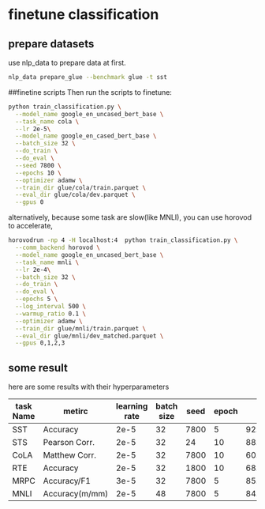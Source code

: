 # finetune classification
## prepare datasets
use nlp_data to prepare data at first.
```bash
nlp_data prepare_glue --benchmark glue -t sst
```
##finetine scripts
Then run the scripts to finetune:
```bash
python train_classification.py \
  --model_name google_en_uncased_bert_base \
  --task_name cola \
  --lr 2e-5\
  --model_name google_en_cased_bert_base \
  --batch_size 32 \
  --do_train \
  --do_eval \
  --seed 7800 \
  --epochs 10 \
  --optimizer adamw \
  --train_dir glue/cola/train.parquet \
  --eval_dir glue/cola/dev.parquet \
  --gpus 0
```
alternatively, because some task are slow(like MNLI), you can use horovod to accelerate,
```bash
horovodrun -np 4 -H localhost:4  python train_classification.py \
  --comm_backend horovod \
  --model_name google_en_uncased_bert_base \
  --task_name mnli \
  --lr 2e-4\
  --batch_size 32 \
  --do_train \
  --do_eval \
  --epochs 5 \
  --log_interval 500 \
  --warmup_ratio 0.1 \
  --optimizer adamw \
  --train_dir glue/mnli/train.parquet \
  --eval_dir glue/mnli/dev_matched.parquet \
  --gpus 0,1,2,3
```

## some result
here are some results with their hyperparameters

| task Name    | metirc | learning rate  | batch size | seed | epoch | result | tensorboard dev |
|-----------|-------------|---------------|--------------|---------|-------|------|-----|
|    SST    | Accuracy |  2e-5       | 32    | 7800 |  5 |  92.20 | https://tensorboard.dev/experiment/eKVI0DC6SEWBbHzS8ZphNg/|
|    STS    |  Pearson Corr. | 2e-5       | 32    | 24 |  10 |  88.97 |  https://tensorboard.dev/experiment/kPOnlNeiQ4W5EmFlkqjC6A/|
|    CoLA    | Matthew Corr.  | 2e-5       | 32    | 7800 |  10 |  60.32 |  https://tensorboard.dev/experiment/33euRGh9SrW3p15JWgILnw/ |
|    RTE    |  Accuracy | 2e-5       | 32    | 1800 |  10 |  68.95 |  https://tensorboard.dev/experiment/XjTxr5anRrC1LMukLJJQ3g/|
|    MRPC    | Accuracy/F1  | 3e-5       | 32    | 7800 |  5 |  85.38/87.31 |  https://tensorboard.dev/experiment/jEJFq2XXQ8SvCxt6eKIjwg/ |
|    MNLI    |  Accuracy(m/mm) | 2e-5       | 48    | 7800 |  5 |  84.90/85.10 |  https://tensorboard.dev/experiment/CZQlOBedRQeTZwn5o5fbKQ/ |
